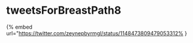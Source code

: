 # tweetsForBreastPath8

{% embed url="https://twitter.com/zeynepbyrmgl/status/1148473809479053312% }

